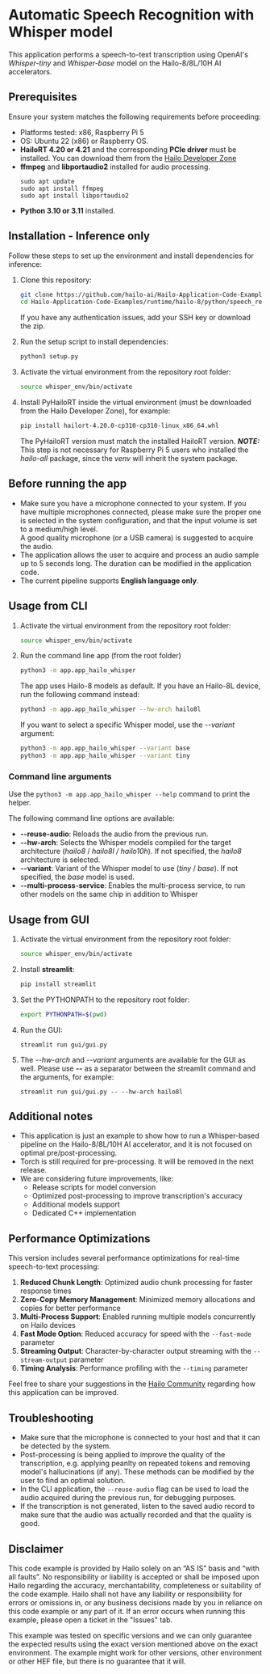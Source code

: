 # Automatic Speech Recognition with Whisper model

This application performs a speech-to-text transcription using OpenAI's *Whisper-tiny* and *Whisper-base* model on the Hailo-8/8L/10H AI accelerators.

## Prerequisites

Ensure your system matches the following requirements before proceeding:

- Platforms tested: x86, Raspberry Pi 5
- OS: Ubuntu 22 (x86) or Raspberry OS.
- **HailoRT 4.20 or 4.21** and the corresponding **PCIe driver** must be installed. You can download them from the [Hailo Developer Zone](https://hailo.ai/developer-zone/)
- **ffmpeg** and **libportaudio2** installed for audio processing.
  ```
  sudo apt update
  sudo apt install ffmpeg
  sudo apt install libportaudio2
  ```
- **Python 3.10 or 3.11** installed.

## Installation - Inference only

Follow these steps to set up the environment and install dependencies for inference:

1. Clone this repository:

   ```sh
   git clone https://github.com/hailo-ai/Hailo-Application-Code-Examples.git
   cd Hailo-Application-Code-Examples/runtime/hailo-8/python/speech_recognition
   ```
   If you have any authentication issues, add your SSH key or download the zip.

2. Run the setup script to install dependencies:  

   ```sh
   python3 setup.py
   ```

3. Activate the virtual environment from the repository root folder:

   ```sh
   source whisper_env/bin/activate
   ```

4. Install PyHailoRT inside the virtual environment (must be downloaded from the Hailo Developer Zone), for example:
   ```sh
   pip install hailort-4.20.0-cp310-cp310-linux_x86_64.whl
   ```
   The PyHailoRT version must match the installed HailoRT version.
   **_NOTE:_** This step is not necessary for Raspberry Pi 5 users who installed the *hailo-all* package, since the *venv* will inherit the system package.

## Before running the app

- Make sure you have a microphone connected to your system. If you have multiple microphones connected, please make sure the proper one is selected in the system configuration, and that the input volume is set to a medium/high level.  
  A good quality microphone (or a USB camera) is suggested to acquire the audio.
- The application allows the user to acquire and process an audio sample up to 5 seconds long. The duration can be modified in the application code.
- The current pipeline supports **English language only**.

## Usage from CLI
1. Activate the virtual environment from the repository root folder:

   ```sh
   source whisper_env/bin/activate
   ```
2. Run the command line app (from the root folder)
   ```sh
   python3 -m app.app_hailo_whisper
   ```
   The app uses Hailo-8 models as default. If you have an Hailo-8L device, run the following command instead:
   ```sh
   python3 -m app.app_hailo_whisper --hw-arch hailo8l
   ```
   If you want to select a specific Whisper model, use the *--variant* argument:
   ```sh
   python3 -m app.app_hailo_whisper --variant base
   python3 -m app.app_hailo_whisper --variant tiny
   ```
   

### Command line arguments
Use the `python3 -m app.app_hailo_whisper --help` command to print the helper.

The following command line options are available:

- **--reuse-audio**: Reloads the audio from the previous run.
- **--hw-arch**: Selects the Whisper models compiled for the target architecture (*hailo8* / *hailo8l / hailo10h*). If not specified, the *hailo8* architecture is selected.
- **--variant**: Variant of the Whisper model to use (*tiny* / *base*). If not specified, the *base* model is used.
- **--multi-process-service**: Enables the multi-process service, to run other models on the same chip in addition to Whisper

## Usage from GUI
1. Activate the virtual environment from the repository root folder:

   ```sh
   source whisper_env/bin/activate
   ```
2. Install **streamlit**:
   ```sh
   pip install streamlit
   ```
3. Set the PYTHONPATH to the repository root folder:
   ```sh
   export PYTHONPATH=$(pwd)
   ```
4. Run the GUI:
   ```
   streamlit run gui/gui.py
   ```
5. The *--hw-arch* and *--variant* arguments are available for the GUI as well.
   Please use **--** as a separator between the streamlit command and the arguments, for example:
   ```
   streamlit run gui/gui.py -- --hw-arch hailo8l
   ```


## Additional notes

- This application is just an example to show how to run a Whisper-based pipeline on the Hailo-8/8L/10H AI accelerator, and it is not focused on optimal pre/post-processing.
- Torch is still required for pre-processing. It will be removed in the next release.
- We are considering future improvements, like:
  - Release scripts for model conversion
  - Optimized post-processing to improve transcription's accuracy
  - Additional models support
  - Dedicated C++ implementation  

## Performance Optimizations

This version includes several performance optimizations for real-time speech-to-text processing:

1. **Reduced Chunk Length**: Optimized audio chunk processing for faster response times
2. **Zero-Copy Memory Management**: Minimized memory allocations and copies for better performance
3. **Multi-Process Support**: Enabled running multiple models concurrently on Hailo devices
4. **Fast Mode Option**: Reduced accuracy for speed with the `--fast-mode` parameter
5. **Streaming Output**: Character-by-character output streaming with the `--stream-output` parameter
6. **Timing Analysis**: Performance profiling with the `--timing` parameter

Feel free to share your suggestions in the [Hailo Community](https://community.hailo.ai/) regarding how this application can be improved.

## Troubleshooting

- Make sure that the microphone is connected to your host and that it can be detected by the system.
- Post-processing is being applied to improve the quality of the transcription, e.g. applying peanlty on repeated tokens and removing model's hallucinations (if any). These methods can be modified by the user to find an optimal solution.
- In the CLI application, the `--reuse-audio` flag can be used to load the audio acquired during the previous run, for debugging purposes.
- If the transcription is not generated, listen to the saved audio record to make sure that the audio was actually recorded and that the quality is good.

## Disclaimer
This code example is provided by Hailo solely on an “AS IS” basis and “with all faults”. No responsibility or liability is accepted or shall be imposed upon Hailo regarding the accuracy, merchantability, completeness or suitability of the code example. Hailo shall not have any liability or responsibility for errors or omissions in, or any business decisions made by you in reliance on this code example or any part of it. If an error occurs when running this example, please open a ticket in the "Issues" tab.

This example was tested on specific versions and we can only guarantee the expected results using the exact version mentioned above on the exact environment. The example might work for other versions, other environment or other HEF file, but there is no guarantee that it will.
